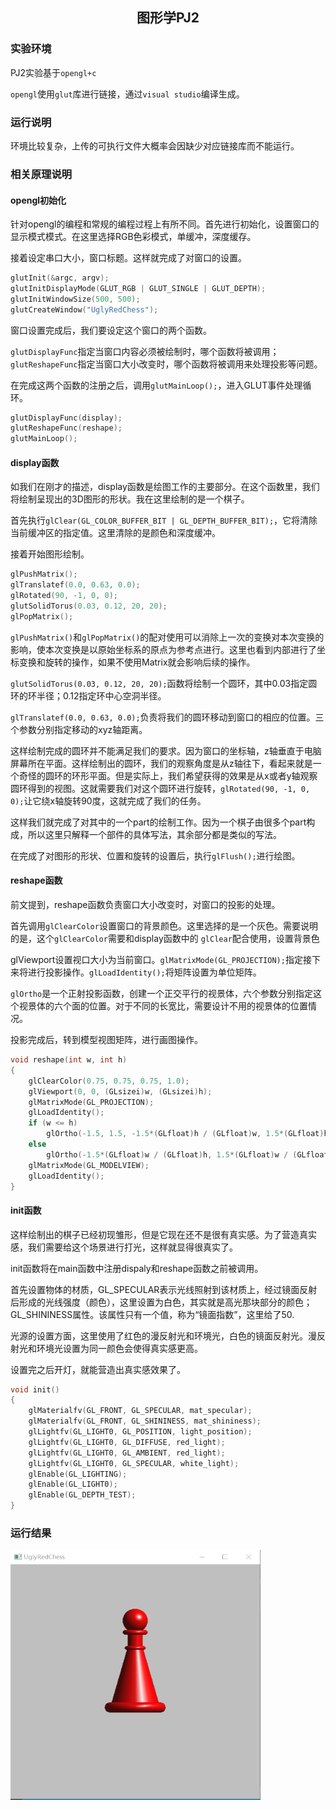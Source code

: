 <center><h2>图形学PJ2</h2></center>

### 实验环境

PJ2实验基于`opengl+c`

`opengl`使用`glut`库进行链接，通过`visual studio`编译生成。



### 运行说明

环境比较复杂，上传的可执行文件大概率会因缺少对应链接库而不能运行。



### 相关原理说明

#### opengl初始化

针对opengl的编程和常规的编程过程上有所不同。首先进行初始化，设置窗口的显示模式模式。在这里选择RGB色彩模式，单缓冲，深度缓存。

接着设定串口大小，窗口标题。这样就完成了对窗口的设置。	

```c
glutInit(&argc, argv);
glutInitDisplayMode(GLUT_RGB | GLUT_SINGLE | GLUT_DEPTH);
glutInitWindowSize(500, 500);
glutCreateWindow("UglyRedChess");
```

窗口设置完成后，我们要设定这个窗口的两个函数。

`glutDisplayFunc`指定当窗口内容必须被绘制时，哪个函数将被调用；`glutReshapeFunc`指定当窗口大小改变时，哪个函数将被调用来处理投影等问题。

在完成这两个函数的注册之后，调用`glutMainLoop();`，进入GLUT事件处理循环。

```c
glutDisplayFunc(display);
glutReshapeFunc(reshape);
glutMainLoop();
```



#### display函数

如我们在刚才的描述，display函数是绘图工作的主要部分。在这个函数里，我们将绘制呈现出的3D图形的形状。我在这里绘制的是一个棋子。

首先执行`glClear(GL_COLOR_BUFFER_BIT | GL_DEPTH_BUFFER_BIT);`，它将清除当前缓冲区的指定值。这里清除的是颜色和深度缓冲。

接着开始图形绘制。

```c
glPushMatrix();
glTranslatef(0.0, 0.63, 0.0);
glRotated(90, -1, 0, 0);
glutSolidTorus(0.03, 0.12, 20, 20);
glPopMatrix();
```

`glPushMatrix()`和`glPopMatrix()`的配对使用可以消除上一次的变换对本次变换的影响，使本次变换是以原始坐标系的原点为参考点进行。这里也看到内部进行了坐标变换和旋转的操作，如果不使用Matrix就会影响后续的操作。

`glutSolidTorus(0.03, 0.12, 20, 20);`函数将绘制一个圆环，其中0.03指定圆环的环半径；0.12指定环中心空洞半径。

`glTranslatef(0.0, 0.63, 0.0);`负责将我们的圆环移动到窗口的相应的位置。三个参数分别指定移动的xyz轴距离。

这样绘制完成的圆环并不能满足我们的要求。因为窗口的坐标轴，z轴垂直于电脑屏幕所在平面。这样绘制出的圆环，我们的观察角度是从z轴往下，看起来就是一个奇怪的圆环的环形平面。但是实际上，我们希望获得的效果是从x或者y轴观察圆环得到的视图。这就需要我们对这个圆环进行旋转，`glRotated(90, -1, 0, 0);`让它绕x轴旋转90度，这就完成了我们的任务。

这样我们就完成了对其中的一个part的绘制工作。因为一个棋子由很多个part构成，所以这里只解释一个部件的具体写法，其余部分都是类似的写法。

在完成了对图形的形状、位置和旋转的设置后，执行`glFlush();`进行绘图。



#### reshape函数

前文提到，reshape函数负责窗口大小改变时，对窗口的投影的处理。

首先调用`glClearColor`设置窗口的背景颜色。这里选择的是一个灰色。需要说明的是，这个`glClearColor`需要和display函数中的 `glClear`配合使用，设置背景色

glViewport设置视口大小为当前窗口。`glMatrixMode(GL_PROJECTION);`指定接下来将进行投影操作。`glLoadIdentity();`将矩阵设置为单位矩阵。

`glOrtho`是一个正射投影函数，创建一个正交平行的视景体，六个参数分别指定这个视景体的六个面的位置。对于不同的长宽比，需要设计不用的视景体的位置情况。

投影完成后，转到模型视图矩阵，进行画图操作。

```c
void reshape(int w, int h)
{
    glClearColor(0.75, 0.75, 0.75, 1.0);
	glViewport(0, 0, (GLsizei)w, (GLsizei)h);
	glMatrixMode(GL_PROJECTION);
	glLoadIdentity();
	if (w <= h)
		glOrtho(-1.5, 1.5, -1.5*(GLfloat)h / (GLfloat)w, 1.5*(GLfloat)h / (GLfloat)w, -10.0, 10.0);
	else
		glOrtho(-1.5*(GLfloat)w / (GLfloat)h, 1.5*(GLfloat)w / (GLfloat)h, -1.5, 1.5, -10.0, 10.0);
	glMatrixMode(GL_MODELVIEW);
	glLoadIdentity();
}
```



#### init函数

这样绘制出的棋子已经初现雏形，但是它现在还不是很有真实感。为了营造真实感，我们需要给这个场景进行打光，这样就显得很真实了。

init函数将在main函数中注册dispaly和reshape函数之前被调用。

首先设置物体的材质，GL_SPECULAR表示光线照射到该材质上，经过镜面反射后形成的光线强度（颜色），这里设置为白色，其实就是高光那块部分的颜色；GL_SHININESS属性。该属性只有一个值，称为“镜面指数”，这里给了50.

光源的设置方面，这里使用了红色的漫反射光和环境光，白色的镜面反射光。漫反射光和环境光设置为同一颜色会使得真实感更高。

设置完之后开灯，就能营造出真实感效果了。

```c
void init() 
{
	glMaterialfv(GL_FRONT, GL_SPECULAR, mat_specular);
	glMaterialfv(GL_FRONT, GL_SHININESS, mat_shininess);
	glLightfv(GL_LIGHT0, GL_POSITION, light_position);
	glLightfv(GL_LIGHT0, GL_DIFFUSE, red_light);
	glLightfv(GL_LIGHT0, GL_AMBIENT, red_light);
	glLightfv(GL_LIGHT0, GL_SPECULAR, white_light);
	glEnable(GL_LIGHTING);
	glEnable(GL_LIGHT0);
	glEnable(GL_DEPTH_TEST);
}
```



### 运行结果

<img src = "result.png" height="400px" width= "400px" />